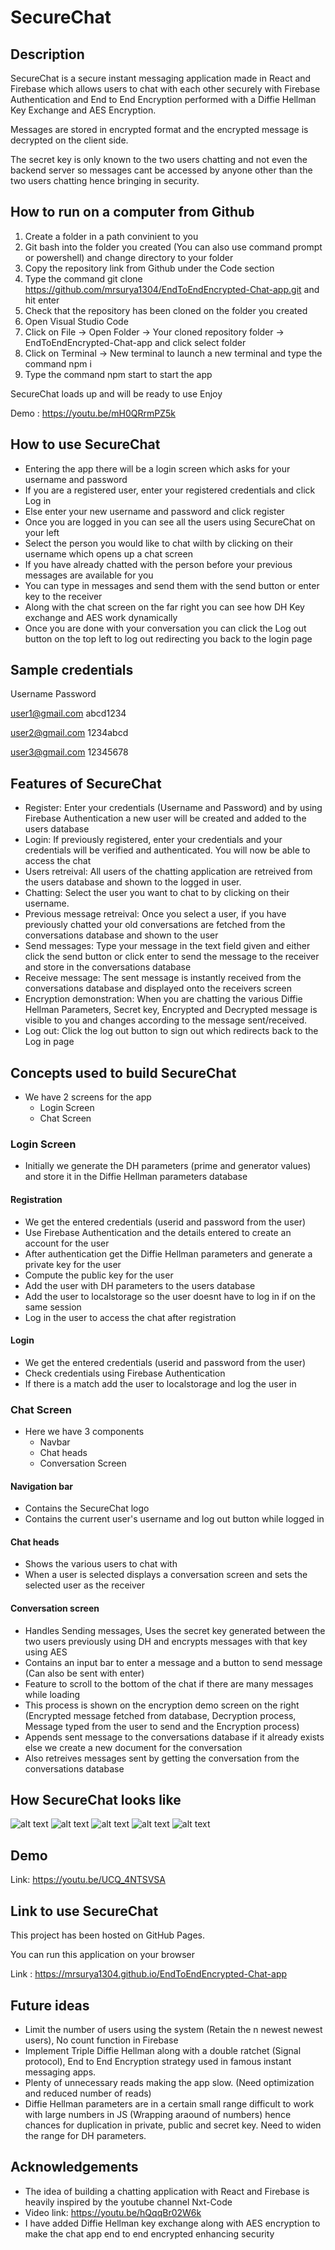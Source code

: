 # SecureChat
## Description
SecureChat is a secure instant messaging application made in React and Firebase which allows users to chat with each other securely with Firebase Authentication and End to End Encryption performed with a Diffie Hellman Key Exchange and AES Encryption. 

Messages are stored in encrypted format and the encrypted message is decrypted on the client side. 

The secret key is only known to the two users chatting and not even the backend server so messages cant be accessed by anyone other than the two users chatting hence bringing in security.

## How to run on a computer from Github
1. Create a folder in a path convinient to you
2. Git bash into the folder you created (You can also use command prompt or powershell) and change directory to your folder
3. Copy the repository link from Github under the Code section
4. Type the command git clone https://github.com/mrsurya1304/EndToEndEncrypted-Chat-app.git and hit enter
5. Check that the repository has been cloned on the folder you created
6. Open Visual Studio Code
7. Click on File -> Open Folder -> Your cloned repository folder -> EndToEndEncrypted-Chat-app and click select folder
8. Click on Terminal -> New terminal to launch a new terminal and type the command npm i
9. Type the command npm start to start the app

SecureChat loads up and will be ready to use Enjoy

Demo : https://youtu.be/mH0QRrmPZ5k

## How to use SecureChat
- Entering the app there will be a login screen which asks for your username and password
- If you are a registered user, enter your registered credentials and click Log in
- Else enter your new username and password and click register
- Once you are logged in you can see all the users using SecureChat on your left
- Select the person you would like to chat wilth by clicking on their username which opens up a chat screen
- If you have already chatted with the person before your previous messages are available for you
- You can type in messages and send them with the send button or enter key to the receiver
- Along with the chat screen on the far right you can see how DH Key exchange and AES work dynamically
- Once you are done with your conversation you can click the Log out button on the top left to log out redirecting you back to the login page

## Sample credentials
  Username          Password
  
  user1@gmail.com   abcd1234
  
  user2@gmail.com   1234abcd
  
  user3@gmail.com   12345678

## Features of SecureChat
- Register: Enter your credentials (Username and Password) and by using Firebase Authentication a new user will be created and added to the users database
- Login: If previously registered, enter your credentials and your credentials will be verified and authenticated. You will now be able to access the chat
- Users retreival: All users of the chatting application are retreived from the users database and shown to the logged in user.
- Chatting: Select the user you want to chat to by clicking on their username.
- Previous message retreival: Once you select a user, if you have previously chatted your old conversations are fetched from the conversations database and shown to the user
- Send messages: Type your message in the text field given and either click the send button or click enter to send the message to the receiver and store in the conversations database
- Receive message: The sent message is instantly received from the conversations database and displayed onto the receivers screen
- Encryption demonstration: When you are chatting the various Diffie Hellman Parameters, Secret key, Encrypted and Decrypted message is visible to you and changes according to the message sent/received.
- Log out: Click the log out button to sign out which redirects back to the Log in page

## Concepts used to build SecureChat
- We have 2 screens for the app
  - Login Screen
  - Chat Screen

### Login Screen
- Initially we generate the DH parameters (prime and generator values) and store it in the Diffie Hellman parameters database
 
#### Registration
- We get the entered credentials (userid and password from the user)
- Use Firebase Authentication and the details entered to create an account for the user
- After authentication get the Diffie Hellman parameters and generate a private key for the user
- Compute the public key for the user
- Add the user with DH parameters to the users database
- Add the user to localstorage so the user doesnt have to log in if on the same session
- Log in the user to access the chat after registration

#### Login
- We get the entered credentials (userid and password from the user)
- Check credentials using Firebase Authentication
- If there is a match add the user to localstorage and log the user in

### Chat Screen
- Here we have 3 components
    - Navbar
    - Chat heads
    - Conversation Screen

#### Navigation bar
- Contains the SecureChat logo
- Contains the current user's username and log out button while logged in

#### Chat heads
- Shows the various users to chat with
- When a user is selected displays a conversation screen and sets the selected user as the receiver

#### Conversation screen
- Handles Sending messages, Uses the secret key generated between the two users previously using DH and encrypts messages with that key using AES
- Contains an input bar to enter a message and a button to send message (Can also be sent with enter)
- Feature to scroll to the bottom of the chat if there are many messages while loading
- This process is shown on the encryption demo screen on the right (Encrypted message fetched from database, Decryption process, Message typed from the user to send and the Encryption process)
- Appends sent message to the conversations database if it already exists else we create a new document for the conversation
- Also retreives messages sent by getting the conversation from the conversations database

## How SecureChat looks like
![alt text](https://github.com/mrsurya1304/EndToEndEncrypted-Chat-app/blob/main/samples/sample1.png)
![alt text](https://github.com/mrsurya1304/EndToEndEncrypted-Chat-app/blob/main/samples/sample2.png)
![alt text](https://github.com/mrsurya1304/EndToEndEncrypted-Chat-app/blob/main/samples/sample3.png)
![alt text](https://github.com/mrsurya1304/EndToEndEncrypted-Chat-app/blob/main/samples/sample4.png)
![alt text](https://github.com/mrsurya1304/EndToEndEncrypted-Chat-app/blob/main/samples/sample5.png)

## Demo
Link: https://youtu.be/UCQ_4NTSVSA

## Link to use SecureChat
This project has been hosted on GitHub Pages. 

You can run this application on your browser

Link : https://mrsurya1304.github.io/EndToEndEncrypted-Chat-app

## Future ideas
- Limit the number of users using the system (Retain the n newest newest users), No count function in Firebase
- Implement Triple Diffie Hellman along with a double ratchet (Signal protocol), End to End Encryption strategy used in famous instant messaging apps.
- Plenty of unnecessary reads making the app slow. (Need optimization and reduced number of reads)
- Diffie Hellman parameters are in a certain small range difficult to work with large numbers in JS (Wrapping araound of numbers) hence chances for duplication in private, public and secret key. Need to widen the range for DH parameters.

## Acknowledgements
- The idea of building a chatting application with React and Firebase is heavily inspired by the youtube channel Nxt-Code
- Video link: https://youtu.be/hQqqBr02W6k
- I have added Diffie Hellman key exchange along with AES encryption to make the chat app end to end encrypted enhancing security 
